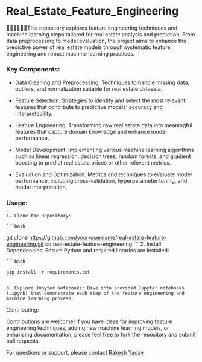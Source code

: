 # Real_Estate_Feature_Engineering
🕵️‍♂️👨‍💻👨‍🔧This repository explores feature engineering techniques and machine learning steps tailored for real estate analysis and prediction. From data preprocessing to model evaluation, the project aims to enhance the predictive power of real estate models through systematic feature engineering and robust machine learning practices.

### Key Components:

   - Data Cleaning and Preprocessing: Techniques to handle missing data, outliers, and normalization suitable for real estate datasets.

   - Feature Selection: Strategies to identify and select the most relevant features that contribute to predictive models' accuracy and interpretability.

   - Feature Engineering: Transforming raw real estate data into meaningful features that capture domain knowledge and enhance model performance.

   - Model Development: Implementing various machine learning algorithms such as linear regression, decision trees, random forests, and gradient boosting to predict real estate prices or other relevant metrics.

   - Evaluation and Optimization: Metrics and techniques to evaluate model performance, including cross-validation, hyperparameter tuning, and model interpretation.

### Usage:

    1. Clone the Repository:

    ```bash

git clone https://github.com/your-username/real-estate-feature-engineering.git
cd real-estate-feature-engineering
    ```
    2. Install Dependencies: Ensure Python and required libraries are installed:

    ```bash

    pip install -r requirements.txt
    ```
    
    3. Explore Jupyter Notebooks: Dive into provided Jupyter notebooks (.ipynb) that demonstrate each step of the feature engineering and machine learning process.

Contributing:

Contributions are welcome! If you have ideas for improving feature engineering techniques, adding new machine learning models, or enhancing documentation, please feel free to fork the repository and submit pull requests.

For questions or support, please contact [Rakesh Yadav](https://www.linkedin.com/in/rakesh-yadav-556724118/)
